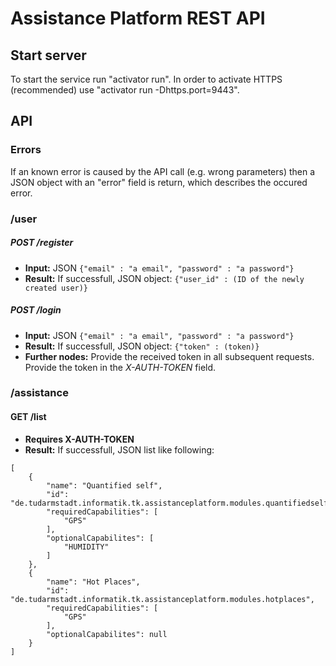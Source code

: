 # Assistance Platform REST API

## Start server
To start the service run "activator run". In order to activate HTTPS (recommended) use "activator run -Dhttps.port=9443".

## API

### Errors
If an known error is caused by the API call (e.g. wrong parameters) then a JSON object with an "error" field is return, which describes the occured error.

### /user
##### POST   /register
* **Input:** JSON `{"email" : "a email", "password" : "a password"}`
* **Result:** If successfull, JSON object: `{"user_id" : (ID of the newly created user)}`

##### POST   /login
* **Input:** JSON `{"email" : "a email", "password" : "a password"}`
* **Result:** If successfull, JSON object: `{"token" : (token)}`
* **Further nodes:** Provide the received token in all subsequent requests. Provide the token in the *X-AUTH-TOKEN* field.
 
### /assistance
#### GET  /list
* **Requires X-AUTH-TOKEN**
* **Result:** If successfull, JSON list like following: 
```
[
    {
        "name": "Quantified self",
        "id": "de.tudarmstadt.informatik.tk.assistanceplatform.modules.quantifiedself",
        "requiredCapabilities": [
            "GPS"
        ],
        "optionalCapabilites": [
            "HUMIDITY"
        ]
    },
    {
        "name": "Hot Places",
        "id": "de.tudarmstadt.informatik.tk.assistanceplatform.modules.hotplaces",
        "requiredCapabilities": [
            "GPS"
        ],
        "optionalCapabilites": null
    }
]
```
